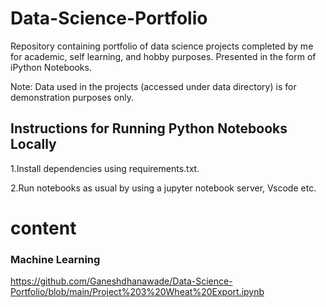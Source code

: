 # Data-Science-Portfolio
Repository containing portfolio of data science projects completed by me for academic, self learning, and hobby purposes. Presented in the form of iPython Notebooks.

Note: Data used in the projects (accessed under data directory) is for demonstration purposes only.

## Instructions for Running Python Notebooks Locally
1.Install dependencies using requirements.txt.

2.Run notebooks as usual by using a jupyter notebook server, Vscode etc.

# content
### Machine Learning
https://github.com/Ganeshdhanawade/Data-Science-Portfolio/blob/main/Project%203%20Wheat%20Export.ipynb

